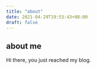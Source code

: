 ```yaml
---
title: "about"
date: 2021-04-29T19:53:43+08:00
draft: false
---
```


## about me

Hi there, you just reached my blog.

